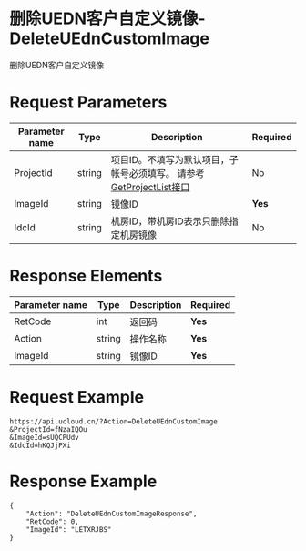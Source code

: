 # 删除UEDN客户自定义镜像-DeleteUEdnCustomImage

删除UEDN客户自定义镜像

# Request Parameters
|Parameter name|Type|Description|Required|
|---|---|---|---|
|ProjectId|string|项目ID。不填写为默认项目，子帐号必须填写。 请参考[GetProjectList接口](api/summary/get_project_list)|No|
|ImageId|string|镜像ID|**Yes**|
|IdcId|string|机房ID，带机房ID表示只删除指定机房镜像|No|

# Response Elements
|Parameter name|Type|Description|Required|
|---|---|---|---|
|RetCode|int|返回码|**Yes**|
|Action|string|操作名称|**Yes**|
|ImageId|string|镜像ID|**Yes**|

# Request Example
```
https://api.ucloud.cn/?Action=DeleteUEdnCustomImage
&ProjectId=fNzaIQOu
&ImageId=sUQCPUdv
&IdcId=hKQJjPXi
```

# Response Example
```
{
    "Action": "DeleteUEdnCustomImageResponse", 
    "RetCode": 0, 
    "ImageId": "LETXRJBS"
}
```

